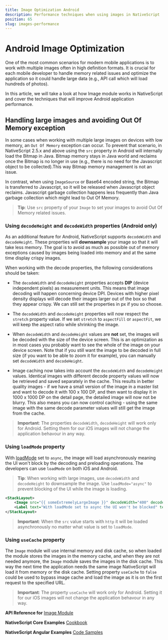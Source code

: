 ```yaml
---
title: Image Optimization Android
description: Performance techniques when using images in NativeScript
position: 65
slug: images-performance
---
```


# Android Image Optimization

One of the most common scenarios for modern mobile applications is to work with multiple images often in high definition formats.
It is crucial for each mobile developer to handle memory related issues and optimize the application so it could handle large data (e.g., API call which will load hundreds of photos). 

In this article, we will take a look at how Image module works in NativeScript and 
cover the techniques that will improve Android application performance.

## Handling large images and avoiding Out Of Memory exception

In some cases when working with multiple large images on devices with low memory, an `Out Of Memory` exception can occur. To prevent that scenario, in NativeScript 2.5.x and above using the `src` property in Android will internally load the Bitmap in Java. Bitmap memory stays in Java world and reclaims once the Bitmap is no longer in use (e.g., there is no need for the Javascript object to be collected).This way Bitmap memory management is not an issue.

In contrast, when using `ImageSource` or Base64 encoded string, the Bitmap is transferred to Javascript, so it will be released when Javascript object reclaims. Javascript garbage collection happens less frequently than Java garbage collection which might lead to Out Of Memory.

> **Tip**: Use `src` property of your `Image` to set your images to avoid Out Of Memory related issues.

### Using `decodeHeight` and `decodeWidth` properties (Android only)

As an additional feature for Android, NativeScript supports `decodeWidth` and `decodeHeight`. These properties will **downsample** your image so that it will take less memory. 
The goal is to avoid as much as possible out of memory exceptions caused by images being loaded into memory and at the same time display crispy images. 

When working with the decode properties, the following considerations should be taken:

- The `decodeWidth` and `decodeHeight` properties accepts **DIP** (device independent pixels) as measurement units. This means that image decoding will happen concerning device DPI. 
Devices with higher pixel density displays will decode their images larger out of the box so that they appear crispy. We can still set the properties in px if you so choose.

- The `decodeWidth` and `decodeHeight` properties will now respect the `stretch` property value. If we set `stretch` to `aspectFill` or `aspectFit`, we will keep the aspect ratio while shrinking the image.

- When `decodeWidth` and `decodeHeight` values are **not** set, the images will be decoded with the size of the device screen. This is an optimization as in most cases you probably want to see the whole of the image on your device screen. Note that if you still want the image to be decoded in full size (if you want to be able to zoom it for example), you can manually set `decodeWidth` and `decodeHeight`.

- Image caching now takes into account the `decodeWidth` and `decodeHeight` values. Identical images with different decode property values will now be retrieved and saved separately in the cache. This results in better quality images - if we have a small version of the image in a master list and want to decode it with 100 x 100 DP, and then want to display it in 1000 x 1000 DP on the detail page, the detailed image will now not be blurry. This also means you can now control caching - using the same image with the same decode parameter values will still get the image from the cache.

> **Important**: The properties `decodeWidth`, `decodeHeight`  will work only for Android. Setting them for our iOS images will not change the application behavour in any way.

### Using `loadMode` property

With [loadMode](http://docs.nativescript.org/api-reference/modules/_ui_image_.html#loadmode) set to `async`, the image will load asynchronously meaning the UI won't block by the decoding and preloading operations. The developers can use `loadMode` on both iOS and Android.

> **Tip**: When working with large images, use `decodeWidth` and `decodeHeight` to downsample the image. Use `loadMode="async"` to prevent blocking of the UI while the image is loading.

```XML
<StackLayout>
    <Image src="{{ someExtremelyLargeImage }}" decodeWidth="400" decodeHeight="400" loadMode="async" />
    <Label text="With loadMode set to async the UI won't be blocked" textWrap="true" />
</StackLayout>
```

> **Important**: When the `src` value starts with `http` it will be loaded asynchronously no matter what value is set to `loadMode`.

### Using `useCache` property

The `Image` module will use internal memory and disk cache, so when loaded the module stores the images in the memory cache, and when they are not needed anymore, the `Image` module saves the images in the disk cache. This way the next time the application needs the same image NativeScript will load it from memory or the disk cache. Setting property `useCache` to `false` could be used to bypass image cache and load the image as it is on the first request to the specified URL.

> **Important**: The property `useCache` will work only for Android. Setting it for our iOS images will not change the application behavour in any way.


**API Reference for** [Image Module](http://docs.nativescript.org/api-reference/modules/_ui_image_.html)

**NativeScript Core Examples**  [Cookbook](http://docs.nativescript.org/cookbook/ui/image)

**NativeScript Angular Examples**  [Code Samples](http://docs.nativescript.org/angular/code-samples/ui/image.html)



